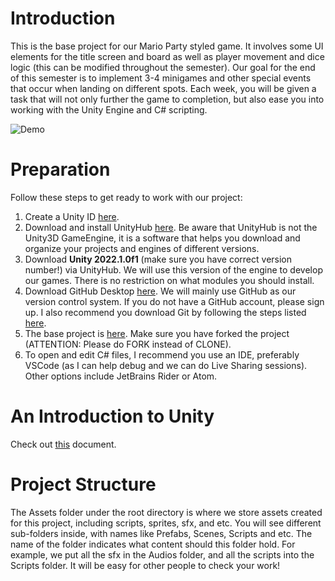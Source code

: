 # Introduction
This is the base project for our Mario Party styled game. It involves some UI elements for the title screen and board as well as player movement and dice logic (this can be modified throughout the semester). Our goal for the end of this semester is to implement 3-4 minigames and other special events that occur when landing on different spots. Each week, you will be given a task that will not only further the game to completion, but also ease you into working with the Unity Engine and C# scripting.


![Demo](https://s9.gifyu.com/images/ezgif-1-af1b642161.gif)


# Preparation 

Follow these steps to get ready to work with our project:
1) Create a Unity ID [here](https://id.unity.com/).
2) Download and install UnityHub [here](https://unity3d.com/get-unity/download). Be aware that UnityHub is not the Unity3D GameEngine, it is a software that helps you download and organize your projects and engines of different versions.
3) Download **Unity 2022.1.0f1** (make sure you have correct version number!) via UnityHub. We will use this version of the engine to develop our games. There is no restriction on what modules you should install.
4) Download GitHub Desktop [here](https://desktop.github.com/). We will mainly use GitHub as our version control system. If you do not have a GitHub account, please sign up. I also recommend you download Git by following the steps listed [here](https://sp23.datastructur.es/materials/lab/lab01/windows.html#b-install-git).
5) The base project is [here](https://github.com/GuardHei/PartySampleFall2022). Make sure you have forked the project (ATTENTION: Please do FORK instead of CLONE).
6) To open and edit C# files, I recommend you use an IDE, preferably VSCode (as I can help debug and we can do Live Sharing sessions). Other options include JetBrains Rider or Atom.


# An Introduction to Unity

Check out [this](https://docs.google.com/document/d/1v7z0DdEw7tjqu52R-4adhVVC3oGLB7_nJyqyeO_OSnI/edit?usp=sharing) document.


# Project Structure

The Assets folder under the root directory is where we store assets created for this project, including scripts, sprites, sfx, and etc. You will see different sub-folders inside, with names like Prefabs, Scenes, Scripts and etc. The name of the folder indicates what content should this folder hold. For example, we put all the sfx in the Audios folder, and all the scripts into the Scripts folder. It will be easy for other people to check your work!
